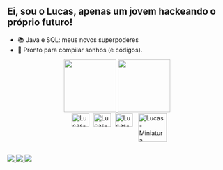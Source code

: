 ## Ei, sou o Lucas, apenas um jovem hackeando o próprio futuro!

- 📚 Java e SQL: meus novos superpoderes
- 🚀 Pronto para compilar sonhos (e códigos).

<div style="display: flex; justify-content: center; align-items: center; gap: 10px;">
  <a href="http://github.com/lcsalvess">
  <img height="120em" src="https://github-readme-stats.vercel.app/api?username=lcsalvess&show_icons=true&count_private=true&hide=stars,contribs,prs&theme=transparent"/>
  <img height="120em" src="https://github-readme-stats.vercel.app/api/top-langs/?username=lcsalvess&layout=donut&theme=transparent&hide_title=true"/>
</div>

<div style="display: flex; justify-content: center; gap: 10px;"><br>
  <img alt="Lucas-Java" height="30" width="40" src="https://cdn.jsdelivr.net/gh/devicons/devicon@latest/icons/java/java-original.svg"/>
  <img alt="Lucas-Spring" height="30" width="40" src="https://cdn.jsdelivr.net/gh/devicons/devicon@latest/icons/spring/spring-original.svg"/>
  <img alt="Lucas-SQL Server" height="30" width="40" src="https://cdn.jsdelivr.net/gh/devicons/devicon@latest/icons/microsoftsqlserver/microsoftsqlserver-plain-wordmark.svg"/>
  <img align="right" alt="Lucas-Miniatura" src="https://i.ibb.co/B7RmwfZ/1745696011987.jpg" style="width: 65px; height: auto;" />
</div>

##
<div> 
  <a href="https://instagram.com/lcsalvess" target="_blank">
    <img src="https://img.shields.io/badge/-Instagram-%23E4405F?style=for-the-badge&logo=instagram&logoColor=white" />
  </a>
  <a href="mailto:lucas0asm@outlook.com">
    <img src="https://img.shields.io/badge/-Mail-%23333?style=for-the-badge&logo=gmail&logoColor=white" />
  </a>
  <a href="https://linkedin.com/in/lcsalvess" target="_blank">
    <img src="https://img.shields.io/badge/-LinkedIn-%230077B5?style=for-the-badge&logo=linkedin&logoColor=white" />
  </a> 
</div>

